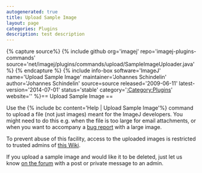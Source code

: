 ```yaml
---
autogenerated: true
title: Upload Sample Image
layout: page
categories: Plugins
description: test description
---
```



{% capture source%}
{% include github org='imagej' repo='imagej-plugins-commands' source='net/imagej/plugins/commands/upload/SampleImageUploader.java' %}
{% endcapture %}
{% include info-box software='ImageJ' name='Upload Sample Image' maintainer='Johannes Schindelin' author='Johannes Schindelin' source=source released='2009-06-11' latest-version='2014-07-01' status='stable' category='[:Category:Plugins](Category_Plugins)' website='' %}== Upload Sample Image ==

Use the {% include bc content='Help | Upload Sample Image'%} command to upload a file (not just images) meant for the ImageJ developers. You might need to do this e.g. when the file is too large for email attachments, or when you want to accompany a [bug report](/help/report-a-bug) with a large image.

To prevent abuse of this facility, access to the uploaded images is restricted to trusted admins of [this Wiki](Special_Incoming).

If you upload a sample image and would like it to be deleted, just let us know [on the forum](http://forum.imagej.net/) with a post or private message to an admin.


